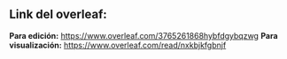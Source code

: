 ## Link del overleaf:
**Para edición:** https://www.overleaf.com/3765261868hybfdgybqzwg
**Para visualización:** https://www.overleaf.com/read/nxkbjkfgbnjf
